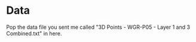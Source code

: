 # Data

Pop the data file you sent me called "3D Points - WGR-P05 - Layer 1 and 3 Combined.txt" in here.
